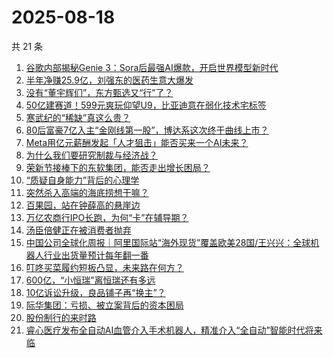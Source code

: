 # 2025-08-18

共 21 条

<!-- BEGIN 36KR -->
<!-- 最后更新时间 2025-08-18 05:23:57 +0800 -->
1. [谷歌内部揭秘Genie 3：Sora后最强AI爆款，开启世界模型新时代](https://36kr.com/p/3426660861447555)
1. [半年净赚25.9亿，刘强东的医药生意大爆发](https://36kr.com/p/3426246101178755)
1. [没有“董宇辉们”，东方甄选又“行”了？](https://36kr.com/p/3424186851285381)
1. [50亿建赛道！599元爽玩仰望U9，比亚迪意在弱化技术宅标签](https://36kr.com/p/3424110513625225)
1. [寒武纪的“稀缺”真这么贵？](https://36kr.com/p/3424120176253060)
1. [80后富豪7亿入主“金刚线第一股”，博达系这次终于曲线上市？](https://36kr.com/p/3425412963506308)
1. [Meta用亿元薪酬发起「人才狙击」能否买来一个AI未来？](https://36kr.com/p/3425586536192129)
1. [为什么我们要研究制裁与经济战？](https://36kr.com/p/3423737540497029)
1. [荣新节接棒下的东软集团，能否走出增长困局？](https://36kr.com/p/3424007121852801)
1. [“质疑自身能力”背后的心理学](https://36kr.com/p/3394482783996292)
1. [突然杀入高端的海底捞想干嘛？](https://36kr.com/p/3425341983725700)
1. [百果园，站在钟薛高的悬崖边](https://36kr.com/p/3425158101309832)
1. [万亿农商行IPO长跑，为何“卡”在辅导期？](https://36kr.com/p/3426379230009735)
1. [汤臣倍健正在被消费者抛弃](https://36kr.com/p/3424942644369540)
1. [中国公司全球化周报｜阿里国际站“海外现货”覆盖欧美28国/王兴兴：全球机器人行业出货量预计每年翻一番](https://36kr.com/p/3426766851739269)
1. [叮咚买菜履约短板凸显，未来路在何方？](https://36kr.com/p/3424818257320321)
1. [600亿，“小恒瑞”离恒瑞还有多远](https://36kr.com/p/3425128540117383)
1. [10亿诉讼升级，良品铺子再“换主”？](https://36kr.com/p/3425149380024454)
1. [际华集团：亏损、被立案背后的资本困局](https://36kr.com/p/3426362253007233)
1. [股份制行的来时路](https://36kr.com/p/3426265327245440)
1. [睿心医疗发布全自动AI血管介入手术机器人，精准介入“全自动”智能时代将来临](https://36kr.com/p/3427001446927748)
<!-- END 36KR -->